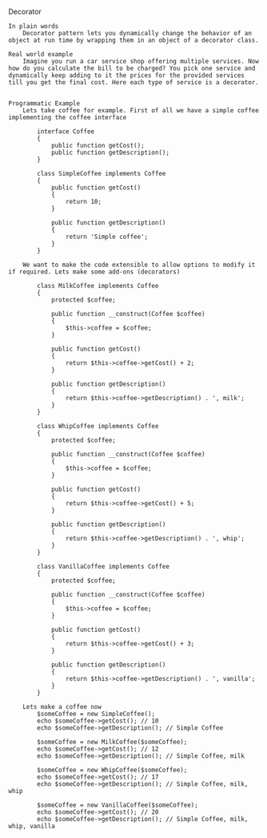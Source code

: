 Decorator

    In plain words
        Decorator pattern lets you dynamically change the behavior of an object at run time by wrapping them in an object of a decorator class.

    Real world example
        Imagine you run a car service shop offering multiple services. Now how do you calculate the bill to be charged? You pick one service and dynamically keep adding to it the prices for the provided services till you get the final cost. Here each type of service is a decorator.


    Programmatic Example
        Lets take coffee for example. First of all we have a simple coffee implementing the coffee interface

            interface Coffee
            {
                public function getCost();
                public function getDescription();
            }

            class SimpleCoffee implements Coffee
            {
                public function getCost()
                {
                    return 10;
                }

                public function getDescription()
                {
                    return 'Simple coffee';
                }
            }

        We want to make the code extensible to allow options to modify it if required. Lets make some add-ons (decorators)

            class MilkCoffee implements Coffee
            {
                protected $coffee;

                public function __construct(Coffee $coffee)
                {
                    $this->coffee = $coffee;
                }

                public function getCost()
                {
                    return $this->coffee->getCost() + 2;
                }

                public function getDescription()
                {
                    return $this->coffee->getDescription() . ', milk';
                }
            }

            class WhipCoffee implements Coffee
            {
                protected $coffee;

                public function __construct(Coffee $coffee)
                {
                    $this->coffee = $coffee;
                }

                public function getCost()
                {
                    return $this->coffee->getCost() + 5;
                }

                public function getDescription()
                {
                    return $this->coffee->getDescription() . ', whip';
                }
            }

            class VanillaCoffee implements Coffee
            {
                protected $coffee;

                public function __construct(Coffee $coffee)
                {
                    $this->coffee = $coffee;
                }

                public function getCost()
                {
                    return $this->coffee->getCost() + 3;
                }

                public function getDescription()
                {
                    return $this->coffee->getDescription() . ', vanilla';
                }
            }

        Lets make a coffee now
            $someCoffee = new SimpleCoffee();
            echo $someCoffee->getCost(); // 10
            echo $someCoffee->getDescription(); // Simple Coffee

            $someCoffee = new MilkCoffee($someCoffee);
            echo $someCoffee->getCost(); // 12
            echo $someCoffee->getDescription(); // Simple Coffee, milk

            $someCoffee = new WhipCoffee($someCoffee);
            echo $someCoffee->getCost(); // 17
            echo $someCoffee->getDescription(); // Simple Coffee, milk, whip

            $someCoffee = new VanillaCoffee($someCoffee);
            echo $someCoffee->getCost(); // 20
            echo $someCoffee->getDescription(); // Simple Coffee, milk, whip, vanilla





